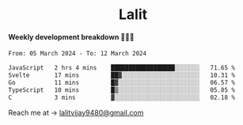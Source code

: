 <h1 align="center">Lalit</h1>

#### Weekly development breakdown 👨🏻‍💻
<!--START_SECTION:waka-->

```txt
From: 05 March 2024 - To: 12 March 2024

JavaScript   2 hrs 4 mins    ██████████████████░░░░░░░   71.65 %
Svelte       17 mins         ██▓░░░░░░░░░░░░░░░░░░░░░░   10.31 %
Go           11 mins         █▓░░░░░░░░░░░░░░░░░░░░░░░   06.57 %
TypeScript   10 mins         █▒░░░░░░░░░░░░░░░░░░░░░░░   05.85 %
C            3 mins          ▓░░░░░░░░░░░░░░░░░░░░░░░░   02.18 %
```

<!--END_SECTION:waka-->

Reach me at → lalitvijay9480@gmail.com
